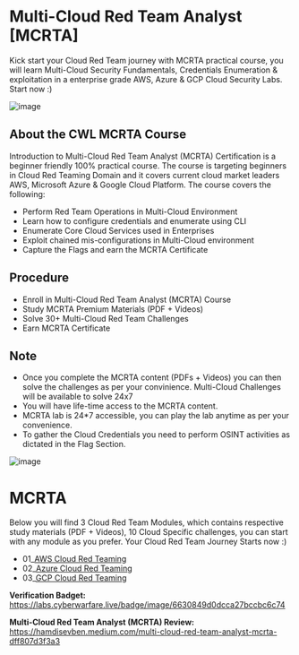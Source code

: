 # Multi-Cloud Red Team Analyst [MCRTA]
Kick start your Cloud Red Team journey with MCRTA practical course, you will learn Multi-Cloud Security Fundamentals, Credentials Enumeration & exploitation in a enterprise grade AWS, Azure & GCP Cloud Security Labs. Start now :)

![image](https://github.com/h4md153v63n/CloudSec/assets/5091265/0e5e98da-2242-4a3e-9f60-47078ab68e49)


## About the CWL MCRTA Course
Introduction to Multi-Cloud Red Team Analyst (MCRTA) Certification is a beginner friendly 100% practical course. The course is targeting beginners in Cloud Red Teaming Domain and it covers current cloud market leaders AWS, Microsoft Azure & Google Cloud Platform. The course covers the following:
+ Perform Red Team Operations in Multi-Cloud Environment
+ Learn how to configure credentials and enumerate using CLI
+ Enumerate Core Cloud Services used in Enterprises
+ Exploit chained mis-configurations in Multi-Cloud environment
+ Capture the Flags and earn the MCRTA Certificate


## Procedure
+ Enroll in Multi-Cloud Red Team Analyst (MCRTA) Course
+ Study MCRTA Premium Materials (PDF + Videos)
+ Solve 30+ Multi-Cloud Red Team Challenges
+ Earn MCRTA Certificate


## Note
+ Once you complete the MCRTA content (PDFs + Videos) you can then solve the challenges as per your convinience. Multi-Cloud Challenges will be available to solve 24x7
+ You will have life-time access to the MCRTA content.
+ MCRTA lab is 24*7 accessible, you can play the lab anytime as per your convenience.
+ To gather the Cloud Credentials you need to perform OSINT activities as dictated in the Flag Section.

![image](https://github.com/h4md153v63n/CloudSec/assets/5091265/f935592e-a634-4125-b363-6f8ef29e6949)

# MCRTA
Below you will find 3 Cloud Red Team Modules, which contains respective study materials (PDF + Videos), 10 Cloud Specific challenges, you can start with any module as you prefer. Your Cloud Red Team Journey Starts now :)
+ 01_[AWS Cloud Red Teaming](https://github.com/h4md153v63n/CloudSec/blob/main/01_MCRTA/01_AWS%20Cloud%20Red%20Teaming.md)
+ 02_[Azure Cloud Red Teaming](https://github.com/h4md153v63n/CloudSec/blob/main/01_MCRTA/02_Azure%20Cloud%20Red%20Teaming.md)
+ 03_[GCP Cloud Red Teaming](https://github.com/h4md153v63n/CloudSec/blob/main/01_MCRTA/03_GCP%20Cloud%20Red%20Teaming.md)


**Verification Badget:** https://labs.cyberwarfare.live/badge/image/6630849d0dcca27bccbc6c74

**Multi-Cloud Red Team Analyst (MCRTA) Review:** https://hamdisevben.medium.com/multi-cloud-red-team-analyst-mcrta-dff807d3f3a3


